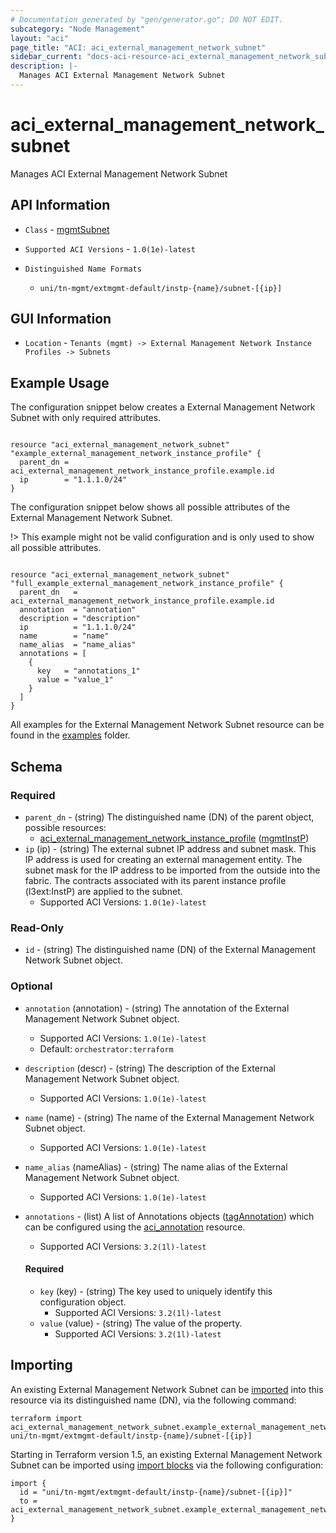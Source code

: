 ```yaml
---
# Documentation generated by "gen/generator.go"; DO NOT EDIT.
subcategory: "Node Management"
layout: "aci"
page_title: "ACI: aci_external_management_network_subnet"
sidebar_current: "docs-aci-resource-aci_external_management_network_subnet"
description: |-
  Manages ACI External Management Network Subnet
---
```


# aci_external_management_network_subnet #

Manages ACI External Management Network Subnet

## API Information ##

* `Class` - [mgmtSubnet](https://pubhub.devnetcloud.com/media/model-doc-latest/docs/app/index.html#/objects/mgmtSubnet/overview)

* `Supported ACI Versions` - `1.0(1e)-latest`

* `Distinguished Name Formats`
  - `uni/tn-mgmt/extmgmt-default/instp-{name}/subnet-[{ip}]`

## GUI Information ##

* `Location` - `Tenants (mgmt) -> External Management Network Instance Profiles -> Subnets`

## Example Usage ##

The configuration snippet below creates a External Management Network Subnet with only required attributes.

```hcl

resource "aci_external_management_network_subnet" "example_external_management_network_instance_profile" {
  parent_dn = aci_external_management_network_instance_profile.example.id
  ip        = "1.1.1.0/24"
}

```
The configuration snippet below shows all possible attributes of the External Management Network Subnet.

!> This example might not be valid configuration and is only used to show all possible attributes.

```hcl

resource "aci_external_management_network_subnet" "full_example_external_management_network_instance_profile" {
  parent_dn   = aci_external_management_network_instance_profile.example.id
  annotation  = "annotation"
  description = "description"
  ip          = "1.1.1.0/24"
  name        = "name"
  name_alias  = "name_alias"
  annotations = [
    {
      key   = "annotations_1"
      value = "value_1"
    }
  ]
}

```

All examples for the External Management Network Subnet resource can be found in the [examples](https://github.com/CiscoDevNet/terraform-provider-aci/examples/resources/aci_external_management_network_subnet) folder.

## Schema

### Required

* `parent_dn` - (string) The distinguished name (DN) of the parent object, possible resources:
  - [aci_external_management_network_instance_profile](https://registry.terraform.io/providers/CiscoDevNet/aci/latest/docs/resources/external_management_network_instance_profile) ([mgmtInstP](https://pubhub.devnetcloud.com/media/model-doc-latest/docs/app/index.html#/objects/mgmtInstP/overview))
* `ip` (ip) - (string) The external subnet IP address and subnet mask. This IP address is used for creating an external management entity. The subnet mask for the IP address to be imported from the outside into the fabric. The contracts associated with its parent instance profile (l3ext:InstP) are applied to the subnet.
  - Supported ACI Versions: `1.0(1e)-latest`

### Read-Only

* `id` - (string) The distinguished name (DN) of the External Management Network Subnet object.

### Optional
  
* `annotation` (annotation) - (string) The annotation of the External Management Network Subnet object.
  - Supported ACI Versions: `1.0(1e)-latest`
  - Default: `orchestrator:terraform`
* `description` (descr) - (string) The description of the External Management Network Subnet object.
  - Supported ACI Versions: `1.0(1e)-latest`
* `name` (name) - (string) The name of the External Management Network Subnet object.
  - Supported ACI Versions: `1.0(1e)-latest`
* `name_alias` (nameAlias) - (string) The name alias of the External Management Network Subnet object.
  - Supported ACI Versions: `1.0(1e)-latest`

* `annotations` - (list) A list of Annotations objects ([tagAnnotation](https://pubhub.devnetcloud.com/media/model-doc-latest/docs/app/index.html#/objects/tagAnnotation/overview)) which can be configured using the [aci_annotation](https://registry.terraform.io/providers/CiscoDevNet/aci/latest/docs/resources/annotation) resource.
  - Supported ACI Versions: `3.2(1l)-latest`
  
  #### Required
  
  * `key` (key) - (string) The key used to uniquely identify this configuration object.
      - Supported ACI Versions: `3.2(1l)-latest`
  * `value` (value) - (string) The value of the property.
      - Supported ACI Versions: `3.2(1l)-latest`

## Importing

An existing External Management Network Subnet can be [imported](https://www.terraform.io/docs/import/index.html) into this resource via its distinguished name (DN), via the following command:

```
terraform import aci_external_management_network_subnet.example_external_management_network_instance_profile uni/tn-mgmt/extmgmt-default/instp-{name}/subnet-[{ip}]
```

Starting in Terraform version 1.5, an existing External Management Network Subnet can be imported 
using [import blocks](https://developer.hashicorp.com/terraform/language/import) via the following configuration:

```
import {
  id = "uni/tn-mgmt/extmgmt-default/instp-{name}/subnet-[{ip}]"
  to = aci_external_management_network_subnet.example_external_management_network_instance_profile
}
```
